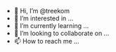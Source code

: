 - 👋 Hi, I’m @treekom
- 👀 I’m interested in ...
- 🌱 I’m currently learning ...
- 💞️ I’m looking to collaborate on ...
- 📫 How to reach me ...

<!---
treekom/treekom is a ✨ special ✨ repository because its `README.md` (this file) appears on your GitHub profile.
You can click the Preview link to take a look at your changes.
--->
